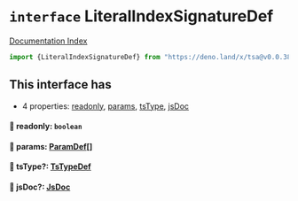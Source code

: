# `interface` LiteralIndexSignatureDef

[Documentation Index](../README.md)

```ts
import {LiteralIndexSignatureDef} from "https://deno.land/x/tsa@v0.0.38/mod.ts"
```

## This interface has

- 4 properties:
[readonly](#-readonly-boolean),
[params](#-params-paramdef),
[tsType](#-tstype-tstypedef),
[jsDoc](#-jsdoc-jsdoc)


#### 📄 readonly: `boolean`



#### 📄 params: [ParamDef](../type.ParamDef/README.md)\[]



#### 📄 tsType?: [TsTypeDef](../type.TsTypeDef/README.md)



#### 📄 jsDoc?: [JsDoc](../interface.JsDoc/README.md)



